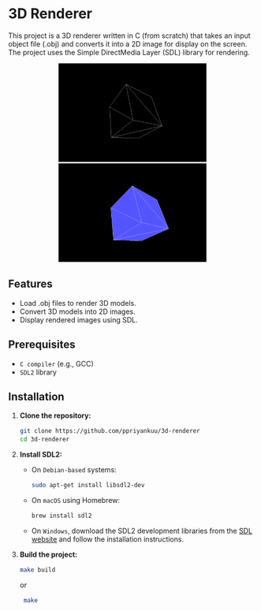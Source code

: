 # 3D Renderer

This project is a 3D renderer written in C (from scratch) that takes an input object file (.obj) and converts it into a 2D image for display on the screen. The project uses the Simple DirectMedia Layer (SDL) library for rendering.

<p align="center">
  <img src="./images/Screenshot_20240808_214706.png" alt="Image reference 01" width="300" height="200">
  <img src="./images/Screenshot_20240808_214749.png" alt="Image reference 02" width="300" height="200">
</p>

## Features

- Load .obj files to render 3D models.
- Convert 3D models into 2D images.
- Display rendered images using SDL.

## Prerequisites

- `C compiler` (e.g., GCC)
- `SDL2` library

## Installation

1. **Clone the repository:**
    ```sh
    git clone https://github.com/ppriyankuu/3d-renderer
    cd 3d-renderer
    ```

2. **Install SDL2:**

    - On `Debian-based` systems:
        ```sh
        sudo apt-get install libsdl2-dev
        ```

    - On `macOS` using Homebrew:
        ```sh
        brew install sdl2
        ```

    - On `Windows`, download the SDL2 development libraries from the [SDL website](https://www.libsdl.org/download-2.0.php) and follow the installation instructions.

3. **Build the project:**
    ```sh
    make build 
   ```
   or
   ```sh
    make
   ```